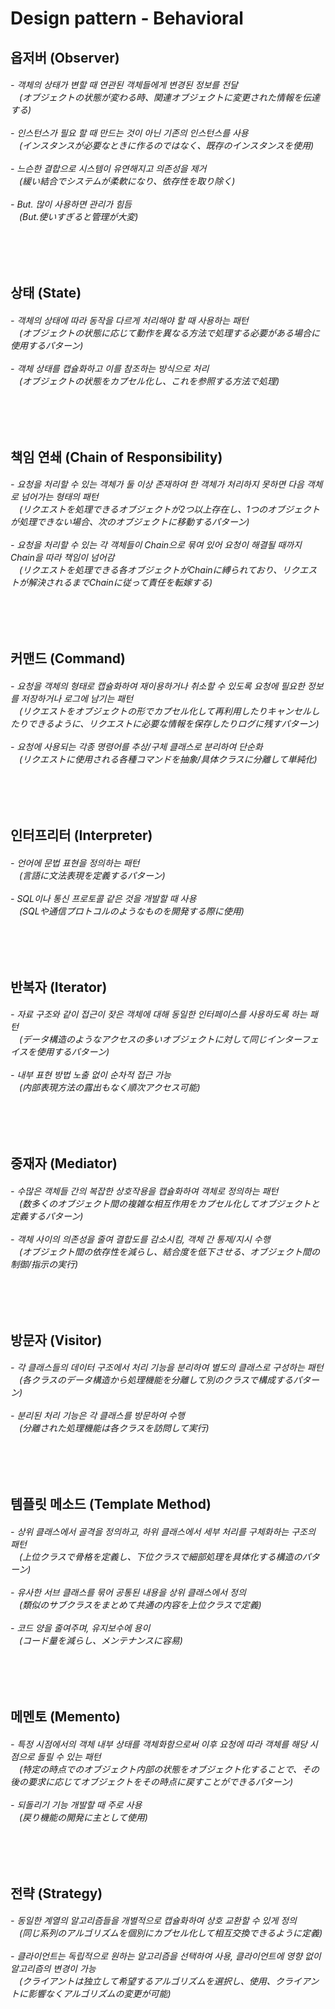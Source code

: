 # Design pattern - Behavioral

<h2> 옵저버 (Observer)  </h2>
<h6> - 객체의 상태가 변할 때 연관된 객체들에게 변경된 정보를 전달<br> 
<a>　</a>(オブジェクトの状態が変わる時、関連オブジェクトに変更された情報を伝達する) 
<br><br> - 인스턴스가 필요 할 때 만드는 것이 아닌 기존의 인스턴스를 사용<br> 
<a>　</a>(インスタンスが必要なときに作るのではなく、既存のインスタンスを使用)  
<br><br> - 느슨한 결합으로 시스템이 유연해지고 의존성을 제거<br> 
<a>　</a>(緩い結合でシステムが柔軟になり、依存性を取り除く) 
<br><br> - But. 많이 사용하면 관리가 힘듬<br> 
<a>　</a>(But.使いすぎると管理が大変) 
</h6>

<br>
<br>

<h2> 상태 (State)   </h2>
<h6> - 객체의 상태에 따라 동작을 다르게 처리해야 할 때 사용하는 패턴<br> 
<a>　</a>(オブジェクトの状態に応じて動作を異なる方法で処理する必要がある場合に使用するパターン) 
<br><br> - 객체 상태를 캡슐화하고 이를 참조하는 방식으로 처리<br> 
<a>　</a>(オブジェクトの状態をカプセル化し、これを参照する方法で処理) 
</h6>

<br>
<br>

<h2> 책임 연쇄 (Chain of Responsibility)  </h2>
<h6> - 요청을 처리할 수 있는 객체가 둘 이상 존재하여 한 객체가 처리하지 못하면 다음 객체로 넘어가는 형태의 패턴<br> 
<a>　</a>(リクエストを処理できるオブジェクトが2つ以上存在し、1つのオブジェクトが処理できない場合、次のオブジェクトに移動するパターン) 
<br><br> - 요청을 처리할 수 있는 각 객체들이 Chain으로 묶여 있어 요청이 해결될 때까지 Chain을 따라 책임이 넘어감<br> 
<a>　</a>(リクエストを処理できる各オブジェクトがChainに縛られており、リクエストが解決されるまでChainに従って責任を転嫁する)  
</h6>

<br>
<br>

<h2> 커맨드 (Command)   </h2>
<h6> - 요청을 객체의 형태로 캡슐화하여 재이용하거나 취소할 수 있도록 요청에 필요한 정보를 저장하거나 로그에 남기는 패턴<br> 
<a>　</a>(リクエストをオブジェクトの形でカプセル化して再利用したりキャンセルしたりできるように、リクエストに必要な情報を保存したりログに残すパターン) 
<br><br> - 요청에 사용되는 각종 명령어를 추상/구체 클래스로 분리하여 단순화<br> 
<a>　</a>(リクエストに使用される各種コマンドを抽象/具体クラスに分離して単純化) 
</h6>

<br>
<br>

<h2> 인터프리터 (Interpreter)   </h2>
<h6> - 언어에 문법 표현을 정의하는 패턴<br> 
<a>　</a>(言語に文法表現を定義するパターン) 
<br><br> - SQL이나 통신 프로토콜 같은 것을 개발할 때 사용<br> 
<a>　</a>(SQLや通信プロトコルのようなものを開発する際に使用) 
</h6>

<br>
<br>

<h2> 반복자 (Iterator)   </h2>
<h6> - 자료 구조와 같이 접근이 잦은 객체에 대해 동일한 인터페이스를 사용하도록 하는 패턴<br> 
<a>　</a>(データ構造のようなアクセスの多いオブジェクトに対して同じインターフェイスを使用するパターン) 
<br><br> - 내부 표현 방법 노출 없이 순차적 접근 가능<br> 
<a>　</a>(内部表現方法の露出もなく順次アクセス可能)   
</h6>

<br>
<br>

<h2> 중재자 (Mediator)   </h2>
<h6> - 수많은 객체들 간의 복잡한 상호작용을 캡슐화하여 객체로 정의하는 패턴<br> 
<a>　</a>(数多くのオブジェクト間の複雑な相互作用をカプセル化してオブジェクトと定義するパターン) 
<br><br> - 객체 사이의 의존성을 줄여 결합도를 감소시킴, 객체 간 통제/지시 수행<br> 
<a>　</a>(オブジェクト間の依存性を減らし、結合度を低下させる、オブジェクト間の制御/指示の実行) 
</h6>

<br>
<br>

<h2> 방문자 (Visitor)   </h2>
<h6> - 각 클래스들의 데이터 구조에서 처리 기능을 분리하여 별도의 클래스로 구성하는 패턴<br> 
<a>　</a>(各クラスのデータ構造から処理機能を分離して別のクラスで構成するパターン) 
<br><br> - 분리된 처리 기능은 각 클래스를 방문하여 수행<br> 
<a>　</a>(分離された処理機能は各クラスを訪問して実行) 
</h6>

<br>
<br>

<h2> 템플릿 메소드 (Template Method)   </h2>
<h6> - 상위 클래스에서 골격을 정의하고, 하위 클래스에서 세부 처리를 구체화하는 구조의 패턴<br> 
<a>　</a>(上位クラスで骨格を定義し、下位クラスで細部処理を具体化する構造のパターン) 
<br><br> - 유사한 서브 클래스를 묶어 공통된 내용을 상위 클래스에서 정의<br> 
<a>　</a>(類似のサブクラスをまとめて共通の内容を上位クラスで定義) 
<br><br> - 코드 양을 줄여주며, 유지보수에 용이<br> 
<a>　</a>(コード量を減らし、メンテナンスに容易) 
</h6>

<br>
<br>

<h2> 메멘토 (Memento)   </h2>
<h6> - 특정 시점에서의 객체 내부 상태를 객체화함으로써 이후 요청에 따라 객체를 해당 시점으로 돌릴 수 있는 패턴<br> 
<a>　</a>(特定の時点でのオブジェクト内部の状態をオブジェクト化することで、その後の要求に応じてオブジェクトをその時点に戻すことができるパターン) 
<br><br> - 되돌리기 기능 개발할 때 주로 사용<br> 
<a>　</a>(戻り機能の開発に主として使用)   
</h6>

<br>
<br>

<h2> 전략 (Strategy)   </h2>
<h6> - 동일한 계열의 알고리즘들을 개별적으로 캡슐화하여 상호 교환할 수 있게 정의<br> 
<a>　</a>(同じ系列のアルゴリズムを個別にカプセル化して相互交換できるように定義) 
<br><br> - 클라이언트는 독립적으로 원하는 알고리즘을 선택하여 사용, 클라이언트에 영향 없이 알고리즘의 변경이 가능<br> 
<a>　</a>(クライアントは独立して希望するアルゴリズムを選択し、使用、クライアントに影響なくアルゴリズムの変更が可能)   
</h6>








